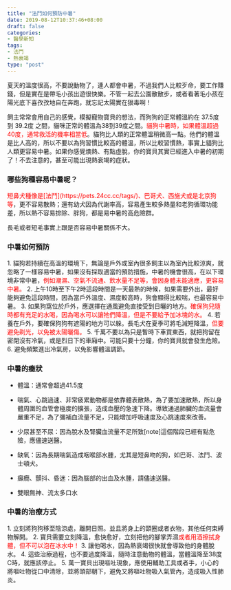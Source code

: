 ```yaml
---
title: "法鬥如何預防中暑"
date: 2019-08-12T10:37:46+08:00
draft: false
categories:
- 醫學新知
tags:
- 法鬥
- 熱衰竭
type: "post"
---
```

夏天的溫度很高，不要說動物了，連人都會中暑，不過我們人比較歹命，要工作賺錢，但是實在是帶毛小孩出遊很快樂。不管一起去公園散散步，或者看著毛小孩在陽光底下喜孜孜地自在奔跑，就忘記太陽實在狠毒啊！

飼主常常會用自己的感覺，模擬寵物寶貝的想法，而狗狗的正常體溫約在 37.5度到 39.2度 之間，貓咪正常的體溫為38到39度之間。<font color="red">貓狗中暑時，如果體溫超過40度，通常救活的機率相當低</font>。貓狗比人類的正常體溫稍微高一點。他們的體溫是比人高的，所以不要以為狗習慣比較高的體溫，所以比較習慣熱，事實上貓狗比人類更容易中暑。如果你感覺燠熱、有點虛脫，你的寶貝其實已經進入中暑的初期了！不去注意的，甚至可能出現熱衰竭的症狀。

 

<h3>哪些狗種容易中暑呢？</h3>
<font color="red">短鼻犬種像是[法鬥](https://pets.24cc.cc/tags/)、巴哥犬、西施犬或是北京狗等</font>，更不容易散熱；還有幼犬因為代謝率高，容易產生較多熱量和老狗循環功能差，所以熱不容易排除、胖狗，都是易中暑的高危險群。

長毛或者短毛事實上跟是否容易中暑關係不大。

<h3>中暑如何預防</h3>
1. 貓狗若持續在高溫的環境下，無論是戶外或室內很多飼主以為室內比較涼爽，就忽略了一樣容易中暑，如果沒有採取​適當的預防措施，中暑的機會很高，在以下環境非常中暑，<font color="red">例如潮濕、空氣不流通、飲水量不​足等，會因身體未能適應，更容易中暑。</font>
2. 上午10時至下午2時這段時間是一天最熱的時候，如果需要外出，最好能夠避免這段時間，因為當戶外溫度、濕度較高時，狗會顯得比較喘，也最容易中暑。
3. 如果狗窩位於戶外，應選擇在通風避免直接受到日曬的地方。<font color="red">確保狗兒隨時都有充足的水喝，因為喝水可以讓牠們降溫，但是不要給予加冰塊的水。</font>
4. 若養在戶外，要確保狗狗有遮陽的地方可以躲。長毛犬在夏季可將毛減短降溫，<font color="red">但要避免剃光，以免被太陽曬傷。</font>
5. 千萬不要以為只是暫時下車買東西，就把狗留在密閉沒有冷氣，或是烈日下的車廂中。可能只要十分鐘，你的寶貝就會發生危險。
6. 避免頻繁進出冷氣房，以免影響體溫調節。
<h3>中暑的癥狀</h3>

* 體溫：通常會超過41.5度

* 喘氣、心跳過速、非常疲累動物都是依靠體表散熱，為了要加速散熱，所以身體周圍的血管會極度的擴張​，造成血壓的急速下降。導致通過肺臟的血流量會嚴重不足，為​了彌補血流量不足，只能增加呼吸速度及心跳速度來改善。 

* 少尿甚至不尿：因為脫水及腎臟血流量不足所致[note]這個階段已經有點危險，應儘速送醫。

* 缺氧：因為長期喘氣造成咽喉部水腫，尤其是短鼻吻的狗，如巴哥、​法鬥、波士頓犬。​

* 癲癇、顫抖、昏迷：因為腦部的出血及水腫，請儘速送醫。

* 雙眼無神、流太多口水

<h3>中暑的治療方式</h3>
1. 立刻將狗狗移至陰涼處，離開日照。並且將身上的頸圈或者衣物，其他任何束縛物解開。
2. 寶貝需要立刻降溫，愈快愈好，立刻把他的腳掌弄濕<font color="red">或者用酒擦拭身體，但不可以泡在冰水中！</font>
3. 讓他喝水，因為熱衰竭很快就會導致他的身體脫水。
4. 這些治療過程，也不要過度降溫，隨時注意動物的體溫，當體溫降至38度​C時，就應該停止。
5. 萬一寶貝出現嘔吐現象，應使用輔助工具或者手，小心的將嘔吐物從口中清除，並將頭部朝下，避免又將嘔吐物吸​入氣管內，造成吸入性肺炎。

